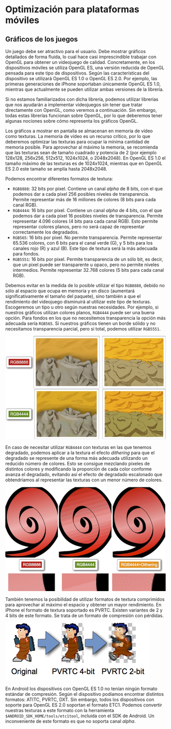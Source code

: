 # Optimización para plataformas móviles

## Gráficos de los juegos

Un juego debe ser atractivo para el usuario. Debe mostrar gráficos detallados de forma fluida, lo cual hace casi imprescindible trabajar con OpenGL para
obtener un videojuego de calidad. Concretamente, en los dispositivos móviles se utiliza
OpenGL ES, una versión reducida de OpenGL pensada para este tipo de dispositivos. Según las
características del dispositivo se utilizará OpenGL ES 1.0 o OpenGL ES 2.0. Por ejemplo, 
las primeras generaciones de iPhone soportaban únicamente OpenGL ES 1.0, mientras que actualmente
se pueden utilizar ambas versiones de la librería.

Si no estamos familiarizados con dicha librería, podemos utilizar librerías que nos ayudarán
a implementar videojuegos sin tener que tratar directamente con OpenGL, como veremos a continuación.
Sin embargo, todas estas librerías funcionan sobre OpenGL, por lo que deberemos tener
algunas nociones sobre cómo representa los gráficos OpenGL.

Los gráficos a mostrar en pantalla se almacenan en memoria de vídeo como texturas. La memoria
de vídeo es un recurso crítico, por lo que deberemos optimizar las texturas para ocupar
la mínima cantidad de memoria posible. Para aprovechar al máximo la memoria, se recomienda que 
las texturas sean de tamaño cuadrado y potencia de 2 (por ejemplo 128x128, 256x256, 512x512, 1024x1024, 
o 2048x2048). En OpenGL ES 1.0 el tamaño máximo de las texturas es de 1024x1024, mientras que en 
OpenGL ES 2.0 este tamaño se amplía hasta 2048x2048.

Podemos encontrar diferentes formatos de textura:


* `RGB8888`: 32 bits por pixel. Contiene un canal _alpha_ de 8 bits, con el que 
podemos dar a cada pixel 256 posibles niveles de transparencia. Permite representar más de 16 millones
de colores (8 bits para cada canal RGB).
* `RGB4444`: 16 bits por pixel. Contiene un canal _alpha_ de 4 bits, con el que 
podemos dar a cada pixel 16 posibles niveles de transparencia. Permite representar 4.096 colores (4 bits para cada canal RGB). Esto 
permite representar colores planos, pero no será capaz de representar correctamente los degradados.
* `RGB565`: 16 bits por pixel. No permite transparencia. Permite representar 65.536 colores, con 
6 bits para el canal verde (G), y 5 bits para los canales rojo (R) y azul (B). Este tipo de textura será
la más adecuada para fondos.
* `RGB5551`: 16 bits por pixel. Permite transparencia de un sólo bit, es decir, que un pixel
puede ser transparente u opaco, pero no permite niveles intermedios. Permite representar 32.768 colores
(5 bits para cada canal RGB).


Debemos evitar en la medida de lo posible utilizar el tipo `RGB8888`, debido no sólo al espacio
que ocupa en memoria y en disco (aumentará significativamente el tamaño del paquete), sino también a que
el rendimiento del videojuego disminuirá al utilizar este tipo de texturas. Escogeremos un tipo u otro según
nuestras necesidades. Por ejemplo, si nuestros gráficos utilizan colores planos, `RGB4444` puede
ser una buena opción. Para fondos en los que no necesitemos transparencia la opción más adecuada sería
`RGB565`. Si nuestros gráficos tienen un borde sólido y no necesitamos transparencia parcial, pero
si total, podemos utilizar `RGB5551`.


![RGB8888 vs RGB4444](imagenes/juegos/texturas_rgb.jpg)



En caso de necesitar utilizar `RGB4444` con texturas en las que tenemos degradado, podemos 
aplicar a la textura el efecto _dithering_ para que el degradado se represente de una forma más adecuada
utilizando un reducido número de colores. Esto se consigue mezclando píxeles de distintos colores y modificando
la proporción de cada color conforme avanza el degradado, evitando así el efecto de degradado escalonado
que obtendríamos al representar las texturas con un menor número de colores.

![Mejora de texturas con dithering](imagenes/juegos/texturas_dithering.jpg)



También tenemos la posibilidad de utilizar formatos de textura comprimidos para aprovechar al máximo el
espacio y obtener un mayor rendimiento. En iPhone el formato de textura soportado es PVRTC. Existen variantes de 2 y 4
bits de este formato. Se trata de un formato de compresión con pérdidas.

![Compresión de texturas con pérdidas](imagenes/juegos/texturas_pvrtc.jpg)



En Android los dispositivos con OpenGL ES 1.0 no tenían ningún formato estándar de compresión. Según el dispositivo
podíamos encontrar distintos formatos: ATITC, PVRTC, DXT. Sin embargo, todos los dispositivos con soporte para
OpenGL ES 2.0 soportan el formato ETC1. Podemos convertir nuestras texturas a este formato con la herramienta
`$ANDROID_SDK_HOME/tools/etc1tool`, incluida con el SDK de Android. Un inconveniente de este formato
es que no soporta canal _alpha_.


